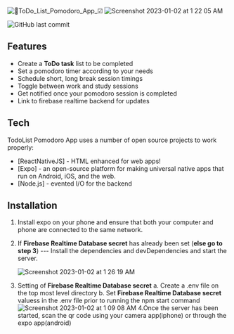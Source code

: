 ![📱ToDo_List_Pomodoro_App_☑](https://user-images.githubusercontent.com/40038371/210178217-7f19e009-725e-42d8-a021-98dc6971aad7.png)
![Screenshot 2023-01-02 at 1 22 05 AM](https://user-images.githubusercontent.com/40038371/210179461-8daf250e-ba05-41ee-b9c7-2093de889b46.png)

![GitHub last commit](https://img.shields.io/github/last-commit/notahotdog/todoPomodoro)
## Features
- Create a **ToDo task** list to be completed
- Set a pomodoro timer according to your needs 
- Schedule short, long break session timings
- Toggle between work and study sessions
- Get notified once your pomodoro session is completed 
- Link to firebase realtime backend for updates 


## Tech

TodoList Pomodoro App uses a number of open source projects to work properly:
- [ReactNativeJS] - HTML enhanced for web apps!
- [Expo] - an open-source platform for making universal native apps that run on Android, iOS, and the web.
- [Node.js] - evented I/O for the backend


## Installation

1. Install expo on your phone and ensure that both your computer and phone are connected to the same network.
2. If  **Firebase Realtime Database secret** has already been set (**else go to step 3**)
---   Install the dependencies and devDependencies and start the server.
    
    ![Screenshot 2023-01-02 at 1 26 19 AM](https://user-images.githubusercontent.com/40038371/210179574-3cda71a5-b1d9-46f1-8d8e-ddd18d79a0c4.png)
3. Setting of **Firebase Realtime Database secret**
a. Create a .env file on the top most level directory
b. Set **Firebase Realtime Database secret** valuess in the .env file prior to running the npm start command
![Screenshot 2023-01-02 at 1 09 08 AM](https://user-images.githubusercontent.com/40038371/210179163-a047efbb-d67f-4f46-bc7e-06ed75e797ce.png)
4.Once the server has been started, scan the qr code using your camera app(iphone) or through the expo app(android)
